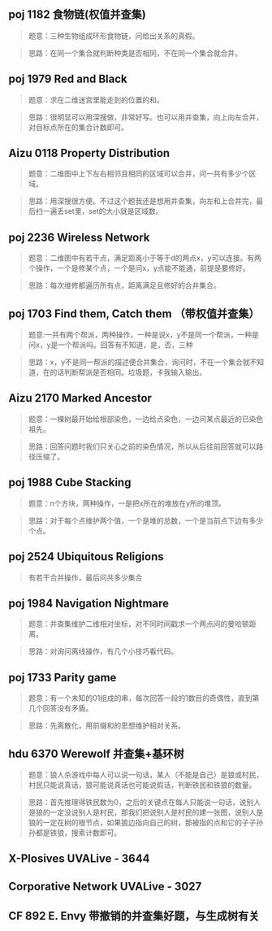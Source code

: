 ## poj 1182 食物链(权值并查集)
>题意：三种生物组成环形食物链，问给出关系的真假。

>思路：在同一个集合就判断种类是否相同，不在同一个集合就合并。

## poj 1979 Red and Black
>题意：求在二维迷宫里能走到的位置的和。

>思路：很明显可以用深搜做，非常好写。也可以用并查集，向上向左合并，对目标点所在的集合计数即可。

## Aizu 0118 Property Distribution
>题意：二维图中上下左右相邻且相同的区域可以合并，问一共有多少个区域。

>思路：用深搜很方便。不过这个题我还是想用并查集，向左和上合并完，最后扫一遍丢set里，set的大小就是区域数。

## poj 2236 Wireless Network
>题意：二维图中有若干点，满足距离小于等于d的两点x，y可以连接。有两个操作，一个是修某个点，一个是问x，y点能不能通，前提是要修好。

>思路：每次维修都遍历所有点，距离满足且修好的合并集合。

## poj 1703 Find them, Catch them （带权值并查集）
>题意:一共有两个帮派，两种操作，一种是说x，y不是同一个帮派，一种是问x，y是一个帮派吗。回答有不知道，是，否，三种

>思路：x，y不是同一帮派的描述便合并集合，询问时，不在一个集合就不知道，在的话判断帮派是否相同。垃圾题，卡我输入输出。

## Aizu 2170  Marked Ancestor
>题意：一棵树最开始给根部染色，一边给点染色，一边问某点最近的已染色祖先。

>思路：回答问题时我们只关心之前的染色情况，所以从后往前回答就可以路径压缩了。

## poj 1988 Cube Stacking
>题意：n个方块，两种操作，一是把x所在的堆放在y所的堆顶。

>思路：对于每个点维护两个值，一个是堆的总数，一个是当前点下边有多少个点。

## poj 2524 Ubiquitous Religions
>有若干合并操作，最后问共多少集合

## poj 1984 Navigation Nightmare
>题意：并查集维护二维相对坐标，对不同时间戳求一个两点间的曼哈顿距离。

>思路：对询问离线操作，有几个小技巧看代码。

## poj 1733 Parity game
>题意：有一个未知的01组成的串，每次回答一段的1数目的奇偶性，直到第几个回答没有矛盾。

>思路：先离散化，用前缀和的思想维护相对关系。

## hdu 6370 Werewolf 并查集+基环树
>题意：狼人杀游戏中每人可以说一句话，某人（不能是自己）是狼或村民，村民只能说真话，狼可能说真话也可能说假话，判断铁民和铁狼的数量。

>思路：首先推理得铁民数为0，之后的关键点在每人只能说一句话，说别人是狼的一定没说别人是村民，那我们把说别人是村民的建一张图，说别人是狼的一定在树的根节点，如果狼边指向自己的树，那被指的点和它的子子孙孙都是铁狼，搜索计数即可。

## X-Plosives UVALive - 3644

## Corporative Network UVALive - 3027

## CF 892 E. Envy 带撤销的并查集好题，与生成树有关
